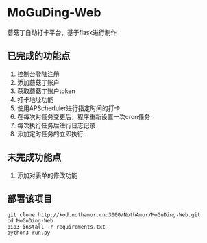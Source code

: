 # MoGuDing-Web

蘑菇丁自动打卡平台，基于flask进行制作

## 已完成的功能点

1. 控制台登陆注册
2. 添加蘑菇丁账户
3. 获取蘑菇丁账户token
4. 打卡地址功能
5. 使用APScheduler进行指定时间的打卡
6. 在每次对任务变更后，程序重新设置一次cron任务
7. 每次执行任务后进行日志记录
8. 添加定时任务的立即执行

## 未完成功能点

1. 添加对表单的修改功能

## 部署该项目

```shell
git clone http://kod.nothamor.cn:3000/NothAmor/MoGuDing-Web.git
cd MoGuDing-Web
pip3 install -r requirements.txt
python3 run.py
```